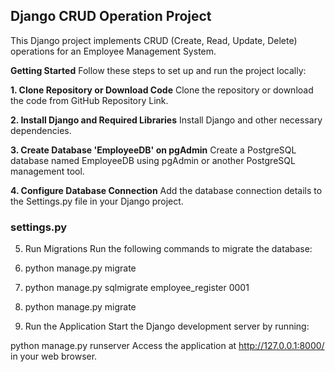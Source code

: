 ## **Django CRUD Operation Project**
This Django project implements CRUD (Create, Read, Update, Delete) operations for an Employee Management System.

**Getting Started**
Follow these steps to set up and run the project locally:

**1. Clone Repository or Download Code**
Clone the repository or download the code from GitHub Repository Link.

**2. Install Django and Required Libraries**
Install Django and other necessary dependencies.

**3. Create Database 'EmployeeDB' on pgAdmin**
Create a PostgreSQL database named EmployeeDB using pgAdmin or another PostgreSQL management tool.

**4. Configure Database Connection**
Add the database connection details to the Settings.py file in your Django project.

### settings.py
5. Run Migrations
Run the following commands to migrate the database:

 1. python manage.py migrate
 2. python manage.py sqlmigrate employee_register 0001
 3. python manage.py migrate

6. Run the Application
Start the Django development server by running:

python manage.py runserver
Access the application at http://127.0.0.1:8000/ in your web browser.
